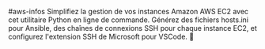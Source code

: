 #aws-infos
Simplifiez la gestion de vos instances Amazon AWS EC2 avec cet utilitaire Python en ligne de commande. Générez des fichiers hosts.ini pour Ansible, des chaînes de connexions SSH pour chaque instance EC2, et configurez l'extension SSH de Microsoft pour VSCode. 🚀
